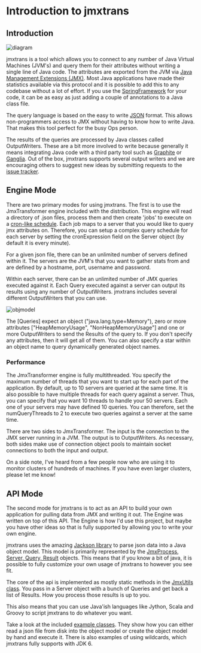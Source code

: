 # Introduction to jmxtrans

## Introduction

![diagram](//jmxtrans.googlecode.com/svn/wiki/diagram.png)

jmxtrans is a tool which allows you to connect to any number of Java Virtual Machines (JVM's) and query them for their attributes without writing a single line of Java code. The attributes are exported from the JVM via [Java Management Extensions (JMX)](http://www.oracle.com/technetwork/java/javase/tech/javamanagement-140525.html). Most Java applications have made their statistics available via this protocol and it is possible to add this to any codebase without a lot of effort. If you use the [SpringFramework](http://static.springsource.org/spring/docs/3.0.x/spring-framework-reference/html/jmx.html) for your code, it can be as easy as just adding a couple of annotations to a Java class file.

The query language is based on the easy to write [JSON](http://json.org/) format. This allows non-programmers access to JMX without having to know how to write Java. That makes this tool perfect for the busy Ops person.

The results of the queries are processed by Java classes called OutputWriters. These are a bit more involved to write because generally it means integrating Java code with a third party tool such as [Graphite](http://graphite.wikidot.com/) or [Ganglia](http://ganglia.sourceforge.net). Out of the box, jmxtrans supports several output writers and we are encouraging others to suggest new ideas by submitting requests to the [issue tracker](https://github.com/jmxtrans/jmxtrans/issues).

## Engine Mode

There are two primary modes for using jmxtrans. The first is to use the JmxTransformer engine included with the distribution. This engine will read a directory of .json files, process them and then create 'jobs' to execute on a [cron-like schedule](http://www.quartz-scheduler.org/docs/tutorials/crontrigger.html). Each job maps to a server that you would like to query jmx attributes on. Therefore, you can setup a complex query schedule for each server by setting the cronExpression field on the Server object (by default it is every minute).

For a given json file, there can be an unlimited number of servers defined within it. The servers are the JVM's that you want to gather stats from and are defined by a hostname, port, username and password. 

Within each server, there can be an unlimited number of JMX queries executed against it. Each Query executed against a server can output its results using any number of OutputWriters. jmxtrans includes several different OutputWriters that you can use.

![objmodel](//jmxtrans.googlecode.com/svn/wiki/objmodel.png)

The [Queries] expect an object ("java.lang.type=Memory"), zero or more attributes ["HeapMemoryUsage", "NonHeapMemoryUsage"] and one or more OutputWriters to send the Results of the query to. If you don't specify any attributes, then it will get all of them. You can also specify a star within an object name to query dynamically generated object names.

### Performance
The JmxTransformer engine is fully multithreaded. You specify the maximum number of threads that you want to start up for each part of the application. By default, up to 10 servers are queried at the same time. It is also possible to have multiple threads for each query against a server. Thus, you can specify that you want 10 threads to handle your 50 servers. Each one of your servers may have defined 10 queries. You can therefore, set the numQueryThreads to 2 to execute two queries against a server at the same time.

There are two sides to JmxTransformer. The input is the connection to the JMX server running in a JVM. The output is to OutputWriters. As necessary, both sides make use of connection object pools to maintain socket connections to both the input and output.

On a side note, I've heard from a few people now who are using it to monitor clusters of hundreds of machines. If you have even larger clusters, please let me know!

## API Mode
The second mode for jmxtrans is to act as an API to build your own application for pulling data from JMX and writing it out. The Engine was written on top of this API. The Engine is how I'd use this project, but maybe you have other ideas so that is fully supported by allowing you to write your own engine.

jmxtrans uses the amazing [Jackson library](http://jackson.codehaus.org/) to parse json data into a Java object model. This model is primarily represented by the [JmxProcess, Server, Query, Result](https://github.com/jmxtrans/jmxtrans/tree/master/src/com/googlecode/jmxtrans/model) objects. This means that if you know a bit of java, it is possible to fully customize your own usage of jmxtrans to however you see fit.

The core of the api is implemented as mostly static methods in the [JmxUtils class](https://github.com/jmxtrans/jmxtrans/blob/master/src/com/googlecode/jmxtrans/util/JmxUtils.java). You pass in a Server object with a bunch of Queries and get back a list of Results. How you process those results is up to you.

This also means that you can use Java'ish languages like Jython, Scala and Groovy to script jmxtrans to do whatever you want.

Take a look at the included [example classes](https://github.com/jmxtrans/jmxtrans/tree/master/src/com/googlecode/jmxtrans/example). They show how you can either read a json file from disk into the object model or create the object model by hand and execute it. There is also examples of using wildcards, which jmxtrans fully supports with JDK 6.